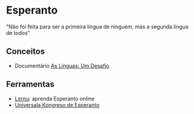 # Esperanto

"Não foi feita para ser a primeira língua de ninguém, mas a segunda língua de
todos"

## Conceitos

- Documentário [As Línguas: Um Desafio](https://www.youtube.com/playlist?list=PL1E37B1D7DDFDE9D7)

## Ferramentas

- [Lernu](http://lernu.net/): aprenda Esperanto online
- [Universala Kongreso de Esperanto](http://www.uea.org/kongresoj/)
